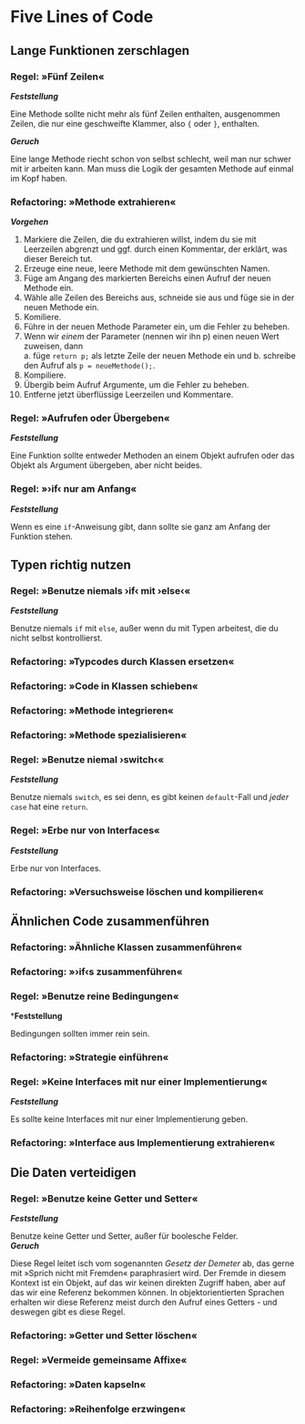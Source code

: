 # Five Lines of Code
## Lange Funktionen zerschlagen
### Regel: »Fünf Zeilen«
***Feststellung***   

Eine Methode sollte nicht mehr als fünf Zeilen enthalten, ausgenommen Zeilen, die nur eine geschweifte Klammer, also `{` oder `}`, enthalten.

***Geruch***

Eine lange Methode riecht schon von selbst schlecht, weil man nur schwer mit ir arbeiten kann. Man muss die Logik der gesamten Methode auf einmal im Kopf haben. 

### Refactoring: »Methode extrahieren«
***Vorgehen***
1. Markiere die Zeilen, die du extrahieren willst, indem du sie mit Leerzeilen abgrenzt und ggf. durch einen Kommentar, der erklärt, was dieser Bereich tut.
2. Erzeuge eine neue, leere Methode mit dem gewünschten Namen.
3. Füge am Angang des markierten Bereichs einen Aufruf der neuen Methode ein.
4. Wähle alle Zeilen des Bereichs aus, schneide sie aus und füge sie in der neuen Methode ein.
5. Komiliere.
6. Führe in der neuen Methode Parameter ein, um die Fehler zu beheben.
7. Wenn wir *einem* der Parameter (nennen wir ihn p) einen neuen Wert zuweisen, dann  
   a. füge ```return p;``` als letzte Zeile der neuen Methode ein und
   b. schreibe den Aufruf als ```p = neueMethode();```.
8. Kompiliere.
9. Übergib beim Aufruf Argumente, um die Fehler zu beheben.
10. Entferne jetzt überflüssige Leerzeilen und Kommentare.

### Regel: »Aufrufen oder Übergeben«
***Feststellung***  

Eine Funktion sollte entweder Methoden an einem Objekt aufrufen oder das Objekt als Argument übergeben, aber nicht beides.
### Regel: »›if‹ nur am Anfang«
***Feststellung***

Wenn es eine `if`-Anweisung gibt, dann sollte sie ganz am Anfang der Funktion stehen.
## Typen richtig nutzen
### Regel: »Benutze niemals ›if‹ mit ›else‹«
***Feststellung***

Benutze niemals `if` mit `else`, außer wenn du mit Typen arbeitest, die du nicht selbst kontrollierst.
### Refactoring: »Typcodes durch Klassen ersetzen«
### Refactoring: »Code in Klassen schieben«
### Refactoring: »Methode integrieren«
### Refactoring: »Methode spezialisieren«
### Regel: »Benutze niemal ›switch‹«
***Feststellung***

Benutze niemals `switch`, es sei denn, es gibt keinen `default`-Fall und *jeder* `case` hat eine `return`.
### Regel: »Erbe nur von Interfaces«
***Feststellung***

Erbe nur von Interfaces.
### Refactoring: »Versuchsweise löschen und kompilieren«
## Ähnlichen Code zusammenführen
### Refactoring: »Ähnliche Klassen zusammenführen«
### Refactoring: »›if‹s zusammenführen«
### Regel: »Benutze reine Bedingungen« 
***Feststellung**

Bedingungen sollten immer rein sein.
### Refactoring: »Strategie einführen«
### Regel: »Keine Interfaces mit nur einer Implementierung«
***Feststellung***

Es sollte keine Interfaces mit nur einer Implementierung geben.
### Refactoring: »Interface aus Implementierung extrahieren«
## Die Daten verteidigen
### Regel: »Benutze keine Getter und Setter«
***Feststellung***

Benutze keine Getter und Setter, außer für boolesche Felder.  
***Geruch***

Diese Regel leitet isch vom sogenannten *Gesetz der Demeter* ab, das gerne mit »Sprich nicht mit Fremden« paraphrasiert wird. Der Fremde in diesem Kontext ist ein Objekt, auf das wir keinen direkten Zugriff haben, aber auf das wir eine Referenz bekommen können. In objektorientierten Sprachen erhalten wir diese Referenz meist durch den Aufruf eines Getters - und deswegen gibt es diese Regel.

### Refactoring: »Getter und Setter löschen«
### Regel: »Vermeide gemeinsame Affixe«
### Refactoring: »Daten kapseln«
### Refactoring: »Reihenfolge erzwingen«
